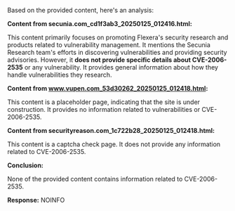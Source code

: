 Based on the provided content, here's an analysis:

**Content from secunia.com_cd1f3ab3_20250125_012416.html:**

This content primarily focuses on promoting Flexera's security research and products related to vulnerability management. It mentions the Secunia Research team's efforts in discovering vulnerabilities and providing security advisories. However, it **does not provide specific details about CVE-2006-2535** or any vulnerability. It provides general information about how they handle vulnerabilities they research.

**Content from www.vupen.com_53d30262_20250125_012418.html:**

This content is a placeholder page, indicating that the site is under construction. It provides no information related to vulnerabilities or CVE-2006-2535.

**Content from securityreason.com_1c722b28_20250125_012418.html:**

This content is a captcha check page. It does not provide any information related to CVE-2006-2535.

**Conclusion:**

None of the provided content contains information related to CVE-2006-2535.

**Response:** NOINFO
